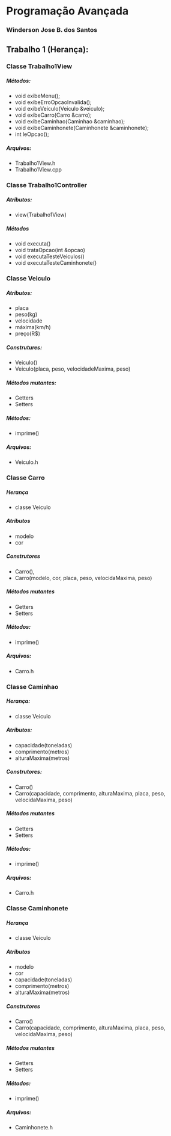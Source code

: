 # Programação Avançada
### Winderson Jose B. dos Santos

## Trabalho 1 (Herança):
### Classe Trabalho1View
##### Métodos: 
- void exibeMenu();
- void exibeErroOpcaoInvalida();
- void exibeVeiculo(Veiculo &veiculo);
- void exibeCarro(Carro &carro);
- void exibeCaminhao(Caminhao &caminhao);
- void exibeCaminhonete(Caminhonete &caminhonete);
- int leOpcao();
##### Arquivos:
- Trabalho1View.h
- Trabalho1View.cpp

### Classe Trabalho1Controller
##### Atributos: 
- view(Trabalho1View)
##### Métodos
- void executa()
- void trataOpcao(int &opcao) 
- void executaTesteVeiculos() 
- void executaTesteCaminhonete()

### Classe Veiculo
##### Atributos: 
- placa
- peso(kg)
- velocidade 
- máxima(km/h)
- preço(R$)
##### Construtures:
- Veiculo() 
- Veiculo(placa, peso, velocidadeMaxima, peso)
##### Métodos mutantes:
- Getters
- Setters
##### Métodos: 
- imprime()
##### Arquivos: 
- Veiculo.h

### Classe Carro
##### Herança 
- classe Veiculo
##### Atributos 
- modelo
- cor
##### Construtores 
- Carro(), 
- Carro(modelo, cor, placa, peso, velocidaMaxima, peso)
##### Métodos mutantes 
- Getters
- Setters
##### Métodos: 
- imprime()
##### Arquivos: 
- Carro.h

### Classe Caminhao
##### Herança: 
- classe Veiculo
##### Atributos: 
- capacidade(toneladas)
- comprimento(metros) 
- alturaMaxima(metros)
##### Construtores: 
- Carro()
- Carro(capacidade, comprimento, alturaMaxima, placa, peso, velocidaMaxima, peso)
##### Métodos mutantes 
- Getters
- Setters
##### Métodos: 
- imprime()
##### Arquivos: 
- Carro.h

### Classe Caminhonete
##### Herança 
- classe Veiculo
##### Atributos 
- modelo
- cor
- capacidade(toneladas) 
- comprimento(metros) 
- alturaMaxima(metros)
##### Construtores 
- Carro()
- Carro(capacidade, comprimento, alturaMaxima, placa, peso, velocidaMaxima, peso)
##### Métodos mutantes 
- Getters 
- Setters
##### Métodos: 
- imprime()
##### Arquivos: 
- Caminhonete.h
